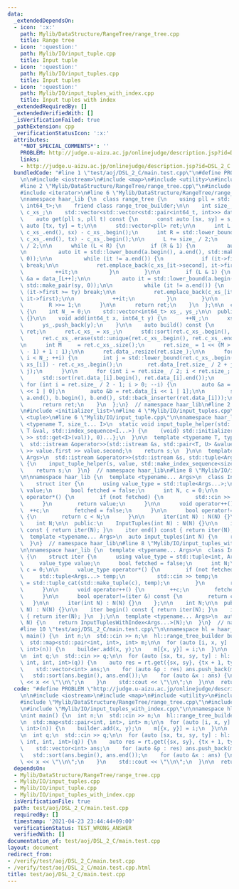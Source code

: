 ```yaml
---
data:
  _extendedDependsOn:
  - icon: ':x:'
    path: Mylib/DataStructure/RangeTree/range_tree.cpp
    title: Range tree
  - icon: ':question:'
    path: Mylib/IO/input_tuple.cpp
    title: Input tuple
  - icon: ':question:'
    path: Mylib/IO/input_tuples.cpp
    title: Input tuples
  - icon: ':question:'
    path: Mylib/IO/input_tuples_with_index.cpp
    title: Input tuples with index
  _extendedRequiredBy: []
  _extendedVerifiedWith: []
  _isVerificationFailed: true
  _pathExtension: cpp
  _verificationStatusIcon: ':x:'
  attributes:
    '*NOT_SPECIAL_COMMENTS*': ''
    PROBLEM: http://judge.u-aizu.ac.jp/onlinejudge/description.jsp?id=DSL_2_C
    links:
    - http://judge.u-aizu.ac.jp/onlinejudge/description.jsp?id=DSL_2_C
  bundledCode: "#line 1 \"test/aoj/DSL_2_C/main.test.cpp\"\n#define PROBLEM \"http://judge.u-aizu.ac.jp/onlinejudge/description.jsp?id=DSL_2_C\"\
    \n\n#include <iostream>\n#include <map>\n#include <utility>\n#include <vector>\n\
    #line 2 \"Mylib/DataStructure/RangeTree/range_tree.cpp\"\n#include <algorithm>\n\
    #include <iterator>\n#line 6 \"Mylib/DataStructure/RangeTree/range_tree.cpp\"\n\
    \nnamespace haar_lib {\n  class range_tree {\n    using pll = std::pair<int64_t,\
    \ int64_t>;\n    friend class range_tree_builder;\n\n    int size_;\n    std::vector<int64_t>\
    \ c_xs_;\n    std::vector<std::vector<std::pair<int64_t, int>>> data_;\n\n  public:\n\
    \    auto get(pll s, pll t) const {\n      const auto [sx, sy] = s;\n      const\
    \ auto [tx, ty] = t;\n\n      std::vector<pll> ret;\n\n      int L = std::lower_bound(c_xs_.begin(),\
    \ c_xs_.end(), sx) - c_xs_.begin();\n      int R = std::lower_bound(c_xs_.begin(),\
    \ c_xs_.end(), tx) - c_xs_.begin();\n\n      L += size_ / 2;\n      R += size_\
    \ / 2;\n\n      while (L < R) {\n        if (R & 1) {\n          auto &a = data_[--R];\n\
    \n          auto it = std::lower_bound(a.begin(), a.end(), std::make_pair(sy,\
    \ 0));\n\n          while (it != a.end()) {\n            if (it->first >= ty)\
    \ break;\n\n            ret.emplace_back(c_xs_[it->second], it->first);\n\n  \
    \          ++it;\n          }\n        }\n\n        if (L & 1) {\n          auto\
    \ &a = data_[L++];\n\n          auto it = std::lower_bound(a.begin(), a.end(),\
    \ std::make_pair(sy, 0));\n\n          while (it != a.end()) {\n            if\
    \ (it->first >= ty) break;\n\n            ret.emplace_back(c_xs_[it->second],\
    \ it->first);\n\n            ++it;\n          }\n        }\n\n        L >>= 1;\n\
    \        R >>= 1;\n      }\n\n      return ret;\n    }\n  };\n\n  class range_tree_builder\
    \ {\n    int N_ = 0;\n    std::vector<int64_t> xs_, ys_;\n\n  public:\n    range_tree_builder()\
    \ {}\n\n    void add(int64_t x, int64_t y) {\n      ++N_;\n      xs_.push_back(x);\n\
    \      ys_.push_back(y);\n    }\n\n    auto build() const {\n      range_tree\
    \ ret;\n      ret.c_xs_ = xs_;\n      std::sort(ret.c_xs_.begin(), ret.c_xs_.end());\n\
    \      ret.c_xs_.erase(std::unique(ret.c_xs_.begin(), ret.c_xs_.end()), ret.c_xs_.end());\n\
    \n      int M     = ret.c_xs_.size();\n      ret.size_ = 1 << (M > 1 ? 32 - __builtin_clz(M\
    \ - 1) + 1 : 1);\n\n      ret.data_.resize(ret.size_);\n\n      for (int i = 0;\
    \ i < N_; ++i) {\n        int j = std::lower_bound(ret.c_xs_.begin(), ret.c_xs_.end(),\
    \ xs_[i]) - ret.c_xs_.begin();\n        ret.data_[ret.size_ / 2 + j].emplace_back(ys_[i],\
    \ j);\n      }\n\n      for (int i = ret.size_ / 2; i < ret.size_; ++i) {\n  \
    \      std::sort(ret.data_[i].begin(), ret.data_[i].end());\n      }\n\n     \
    \ for (int i = ret.size_ / 2 - 1; i > 0; --i) {\n        auto &a = ret.data_[i\
    \ << 1 | 0];\n        auto &b = ret.data_[i << 1 | 1];\n\n        std::merge(a.begin(),\
    \ a.end(), b.begin(), b.end(), std::back_inserter(ret.data_[i]));\n      }\n\n\
    \      return ret;\n    }\n  };\n}  // namespace haar_lib\n#line 2 \"Mylib/IO/input_tuples.cpp\"\
    \n#include <initializer_list>\n#line 4 \"Mylib/IO/input_tuples.cpp\"\n#include\
    \ <tuple>\n#line 6 \"Mylib/IO/input_tuple.cpp\"\n\nnamespace haar_lib {\n  template\
    \ <typename T, size_t... I>\n  static void input_tuple_helper(std::istream &s,\
    \ T &val, std::index_sequence<I...>) {\n    (void) std::initializer_list<int>{(void(s\
    \ >> std::get<I>(val)), 0)...};\n  }\n\n  template <typename T, typename U>\n\
    \  std::istream &operator>>(std::istream &s, std::pair<T, U> &value) {\n    s\
    \ >> value.first >> value.second;\n    return s;\n  }\n\n  template <typename...\
    \ Args>\n  std::istream &operator>>(std::istream &s, std::tuple<Args...> &value)\
    \ {\n    input_tuple_helper(s, value, std::make_index_sequence<sizeof...(Args)>());\n\
    \    return s;\n  }\n}  // namespace haar_lib\n#line 8 \"Mylib/IO/input_tuples.cpp\"\
    \n\nnamespace haar_lib {\n  template <typename... Args>\n  class InputTuples {\n\
    \    struct iter {\n      using value_type = std::tuple<Args...>;\n      value_type\
    \ value;\n      bool fetched = false;\n      int N, c = 0;\n\n      value_type\
    \ operator*() {\n        if (not fetched) {\n          std::cin >> value;\n  \
    \      }\n        return value;\n      }\n\n      void operator++() {\n      \
    \  ++c;\n        fetched = false;\n      }\n\n      bool operator!=(iter &) const\
    \ {\n        return c < N;\n      }\n\n      iter(int N) : N(N) {}\n    };\n\n\
    \    int N;\n\n  public:\n    InputTuples(int N) : N(N) {}\n\n    iter begin()\
    \ const { return iter(N); }\n    iter end() const { return iter(N); }\n  };\n\n\
    \  template <typename... Args>\n  auto input_tuples(int N) {\n    return InputTuples<Args...>(N);\n\
    \  }\n}  // namespace haar_lib\n#line 8 \"Mylib/IO/input_tuples_with_index.cpp\"\
    \n\nnamespace haar_lib {\n  template <typename... Args>\n  class InputTuplesWithIndex\
    \ {\n    struct iter {\n      using value_type = std::tuple<int, Args...>;\n \
    \     value_type value;\n      bool fetched = false;\n      int N;\n      int\
    \ c = 0;\n\n      value_type operator*() {\n        if (not fetched) {\n     \
    \     std::tuple<Args...> temp;\n          std::cin >> temp;\n          value\
    \ = std::tuple_cat(std::make_tuple(c), temp);\n        }\n        return value;\n\
    \      }\n\n      void operator++() {\n        ++c;\n        fetched = false;\n\
    \      }\n\n      bool operator!=(iter &) const {\n        return c < N;\n   \
    \   }\n\n      iter(int N) : N(N) {}\n    };\n\n    int N;\n\n  public:\n    InputTuplesWithIndex(int\
    \ N) : N(N) {}\n\n    iter begin() const { return iter(N); }\n    iter end() const\
    \ { return iter(N); }\n  };\n\n  template <typename... Args>\n  auto input_tuples_with_index(int\
    \ N) {\n    return InputTuplesWithIndex<Args...>(N);\n  }\n}  // namespace haar_lib\n\
    #line 10 \"test/aoj/DSL_2_C/main.test.cpp\"\n\nnamespace hl = haar_lib;\n\nint\
    \ main() {\n  int n;\n  std::cin >> n;\n  hl::range_tree_builder builder;\n\n\
    \  std::map<std::pair<int, int>, int> m;\n\n  for (auto [i, x, y] : hl::input_tuples_with_index<int,\
    \ int>(n)) {\n    builder.add(x, y);\n    m[{x, y}] = i;\n  }\n\n  auto rt = builder.build();\n\
    \n  int q;\n  std::cin >> q;\n\n  for (auto [sx, tx, sy, ty] : hl::input_tuples<int,\
    \ int, int, int>(q)) {\n    auto res = rt.get({sx, sy}, {tx + 1, ty + 1});\n\n\
    \    std::vector<int> ans;\n    for (auto &p : res) ans.push_back(m[p]);\n\n \
    \   std::sort(ans.begin(), ans.end());\n    for (auto &x : ans) {\n      std::cout\
    \ << x << \"\\n\";\n    }\n    std::cout << \"\\n\";\n  }\n\n  return 0;\n}\n"
  code: "#define PROBLEM \"http://judge.u-aizu.ac.jp/onlinejudge/description.jsp?id=DSL_2_C\"\
    \n\n#include <iostream>\n#include <map>\n#include <utility>\n#include <vector>\n\
    #include \"Mylib/DataStructure/RangeTree/range_tree.cpp\"\n#include \"Mylib/IO/input_tuples.cpp\"\
    \n#include \"Mylib/IO/input_tuples_with_index.cpp\"\n\nnamespace hl = haar_lib;\n\
    \nint main() {\n  int n;\n  std::cin >> n;\n  hl::range_tree_builder builder;\n\
    \n  std::map<std::pair<int, int>, int> m;\n\n  for (auto [i, x, y] : hl::input_tuples_with_index<int,\
    \ int>(n)) {\n    builder.add(x, y);\n    m[{x, y}] = i;\n  }\n\n  auto rt = builder.build();\n\
    \n  int q;\n  std::cin >> q;\n\n  for (auto [sx, tx, sy, ty] : hl::input_tuples<int,\
    \ int, int, int>(q)) {\n    auto res = rt.get({sx, sy}, {tx + 1, ty + 1});\n\n\
    \    std::vector<int> ans;\n    for (auto &p : res) ans.push_back(m[p]);\n\n \
    \   std::sort(ans.begin(), ans.end());\n    for (auto &x : ans) {\n      std::cout\
    \ << x << \"\\n\";\n    }\n    std::cout << \"\\n\";\n  }\n\n  return 0;\n}\n"
  dependsOn:
  - Mylib/DataStructure/RangeTree/range_tree.cpp
  - Mylib/IO/input_tuples.cpp
  - Mylib/IO/input_tuple.cpp
  - Mylib/IO/input_tuples_with_index.cpp
  isVerificationFile: true
  path: test/aoj/DSL_2_C/main.test.cpp
  requiredBy: []
  timestamp: '2021-04-23 23:44:44+09:00'
  verificationStatus: TEST_WRONG_ANSWER
  verifiedWith: []
documentation_of: test/aoj/DSL_2_C/main.test.cpp
layout: document
redirect_from:
- /verify/test/aoj/DSL_2_C/main.test.cpp
- /verify/test/aoj/DSL_2_C/main.test.cpp.html
title: test/aoj/DSL_2_C/main.test.cpp
---
```

